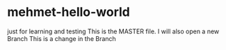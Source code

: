 # mehmet-hello-world
just for learning and testing
This is the MASTER file. I will also open a new Branch 
This is a change in the Branch 
